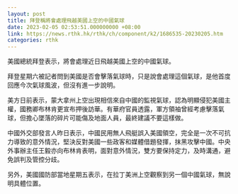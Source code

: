 ```yaml
---
layout: post
title: 拜登稱將會處理飛越美國上空的中國氣球
date: 2023-02-05 02:53:51.000000000 +08:00
link: https://news.rthk.hk/rthk/ch/component/k2/1686535-20230205.htm
categories: rthk
---
```


美國總統拜登表示，將會處理近日飛越美國上空的中國氣球。

拜登星期六被記者問到美國是否會擊落氣球時，只是說會處理這個氣球，是他首度回應今次氣球風波，但沒有進一步說明。

美方日前表示，蒙大拿州上空出現相信來自中國的監視氣球，認為明顯侵犯美國主權，國務卿布林肯更宣布押後訪華。有華府官員透露，軍方領袖曾經考慮擊落氣球，但擔心墜落的碎片可能傷及地面人員，最終建議不要這樣做。

中國外交部發言人昨日表示，中國民用無人飛艇誤入美國領空，完全是一次不可抗力導致的意外情況，堅決反對美國一些政客和媒體借題發揮，抹黑攻擊中國。中央外事辦主任王毅亦向布林肯表明，面對意外情況，雙方要保持定力，及時溝通，避免誤判及管控分歧。

另外，美國國防部當地星期五表示，在拉丁美洲上空觀察到另一個中國氣球，無說明具體位置。
